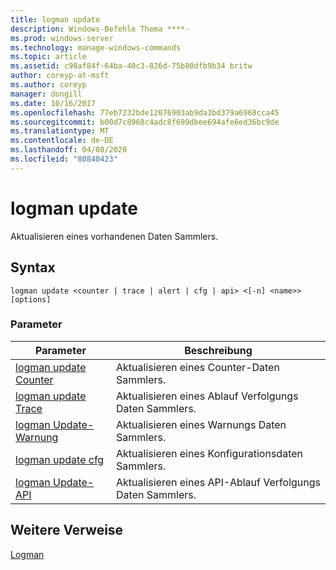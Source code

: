 ```yaml
---
title: logman update
description: Windows-Befehle Thema ****-
ms.prod: windows-server
ms.technology: manage-windows-commands
ms.topic: article
ms.assetid: c98af84f-64ba-40c3-826d-75b80dfb9b34 britw
author: coreyp-at-msft
ms.author: coreyp
manager: dongill
ms.date: 10/16/2017
ms.openlocfilehash: 77eb7232bde12076903ab9da3bd379a6968cca45
ms.sourcegitcommit: b00d7c8968c4adc8f699dbee694afe6ed36bc9de
ms.translationtype: MT
ms.contentlocale: de-DE
ms.lasthandoff: 04/08/2020
ms.locfileid: "80840423"
---
```

# <a name="logman-update"></a>logman update



Aktualisieren eines vorhandenen Daten Sammlers.

## <a name="syntax"></a>Syntax

```
logman update <counter | trace | alert | cfg | api> <[-n] <name>> [options]
```

### <a name="parameters"></a>Parameter

|Parameter|Beschreibung|
|---------|-----------|
|[logman update Counter](logman-update-counter.md)|Aktualisieren eines Counter-Daten Sammlers.|
|[logman update Trace](logman-update-trace.md)|Aktualisieren eines Ablauf Verfolgungs Daten Sammlers.|
|[logman Update-Warnung](logman-update-alert.md)|Aktualisieren eines Warnungs Daten Sammlers.|
|[logman update cfg](logman-update-cfg.md)|Aktualisieren eines Konfigurationsdaten Sammlers.|
|[logman Update-API](logman-update-api.md)|Aktualisieren eines API-Ablauf Verfolgungs Daten Sammlers.|

## <a name="additional-references"></a>Weitere Verweise

[Logman](logman.md)